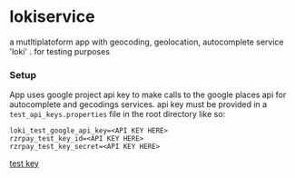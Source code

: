 # lokiservice
a mutltiplatoform app with geocoding, geolocation, autocomplete service 'loki' . for testing purposes


### Setup

App uses google project api key to make calls to the google places api for autocomplete and gecodings services. api key must be provided in a `test_api_keys.properties` file in the root directory like so:

```test_api_keys.properties
loki_test_google_api_key=<API KEY HERE>
rzrpay_test_key_id=<API KEY HERE>
rzrpay_test_key_secret=<API KEY HERE>
```
[test key](https://www.protectedtext.com/lokiapikey)
